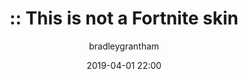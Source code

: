 ---
title: ":: This is not a Fortnite skin"
layout: post
date: 2019-04-01 22:00
tag: jekyll
image: assets/images/bg.png
headerImage: true
projects: true
hidden: true # don't count this post in blog pagination
description: "A GAN that tries to create new Fortnite skins"
category: project
author: bradleygrantham
externalLink: https://github.com/BradleyGrantham/thisisnotafortniteskin
---